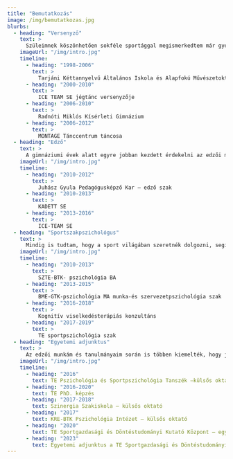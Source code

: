 ```yaml
---
title: "Bemutatkozás"
image: /img/bemutatkozas.jpg
blurbs:
  - heading: "Versenyző"
    text: >
      Szüleimnek köszönhetően sokféle sportággal megismerkedtem már gyermekkoromban, testvéreimmel együtt megtanultunk úszni, síelni, lovagolni, korcsolyázni, teniszezni, röplabdázni is az iskolai testnevelésórákon kívül. Leginkább a művészi sportok tetszettek, így a jégtánc mellett tettem le a voksomat, mellette pedig táncművészeti osztályba jártam. Versenyzői pályafutásom alatt országos és nemzetközi bajnoki címet is szereztem a jégen, mellette pedig több moderntánc csapatverseny nyertes csapatában is táncoltam.
    imageUrl: "/img/intro.jpg"
    timeline:
      - heading: "1998-2006"
        text: >
          Tarjáni Kéttannyelvű Általános Iskola és Alapfokú Művészetoktatási Intézmény
      - heading: "2000-2010"
        text: >
          ICE TEAM SE jégtánc versenyzője
      - heading: "2006-2010"
        text: >
          Radnóti Miklós Kísérleti Gimnázium
      - heading: "2006-2012"
        text: >
          MONTAGE Tánccentrum táncosa
  - heading: "Edző"
    text: >
      A gimnáziumi évek alatt egyre jobban kezdett érdekelni az edzői munka, segítettem az edzőimnek, kisebb csapattársaimmal foglalkoztam. Az érettségit követően megszereztem a jégtánc és műkorcsolya edzői szakképesítést. Segédedzőként kezdetben nem volt könnyű, sokszor testvéreimet és velem egykorú társaimat edzettem, de idővel egyre nagyobb bizalmat kaptam, és a versenyzők edzőjévé váltam. Büszke vagyok arra, hogy a kezem alatt országos bajnokok fejlődtek és egy összetartó csapat tagja lehettem.
    imageUrl: "/img/intro.jpg"
    timeline:
      - heading: "2010-2012"
        text: >
          Juhász Gyula Pedagógusképző Kar – edző szak
      - heading: "2010-2013"
        text: >
          KADETT SE
      - heading: "2013-2016"
        text: >
          ICE-TEAM SE
  - heading: "Sportszakpszichológus"
    text: >
      Mindig is tudtam, hogy a sport világában szeretnék dolgozni, segítve a versenyzők felkészülését. Így az edzői munka mellett elkezdtem pszichológiai tanulmányaimat, majd elvégeztem a sportszakpszichológus képzést is, hogy mentális oldalról szakszerű támogatást tudjak nyújtani a hozzám forduló egyéni és csapatsportolóknak. Magánrendelésemre azóta egyre több versenyző érkezik különböző sportágakból, emellett több szövetség és klub munkáját is igyekszem sportpszichológusként segíteni.
    imageUrl: "/img/intro.jpg"
    timeline:
      - heading: "2010-2013"
        text: >
          SZTE-BTK- pszichológia BA
      - heading: "2013-2015"
        text: >
          BME-GTK-pszichológia MA munka-és szervezetpszichológia szak
      - heading: "2016-2018"
        text: >
          Kognitív viselkedésterápiás konzultáns
      - heading: "2017-2019"
        text: >
          TE sportpszichológia szak
  - heading: "Egyetemi adjunktus"
    text: >
      Az edzői munkám és tanulmányaim során is többen kiemelték, hogy jó oktatói kvalitásaim vannak, kreativitásom pedig jól tudnám kamatoztatni képzés, fejlesztés területén. Az egyetem elvégzése után mentoraim iránymutatásával és segítségével elvállaltam néhány elméleti és gyakorlati tárgy oktatását. Később már komplett kurzusokat is tartottam, és az oktatói pályám következő lépcsőjeként elindítottam a PhD. tanulmányaimat. Disszertációmban élsportolók motivációs struktúráját vizsgáltam, melynek eredményeit a gyakorlati munkámba is beépítem.
    imageUrl: "/img/intro.jpg"
    timeline:
      - heading: "2016"
        text: TE Pszichológia és Sportpszichológia Tanszék –külsős oktató
      - heading: "2016-2020"
        text: TE PhD. képzés
      - heading: "2017-2018"
        text: Szinergia Szakiskola – külsős oktató
      - heading: "2017"
        text: KRE-BTK Pszichológia Intézet – külsős oktató
      - heading: "2020"
        text: TE Sportgazdasági és Döntéstudományi Kutató Központ – egyetemi adjunktus
      - heading: "2023"
        text: Egyetemi adjunktus a TE Sportgazdasági és Döntéstudományi Kutató Központban
---
```

